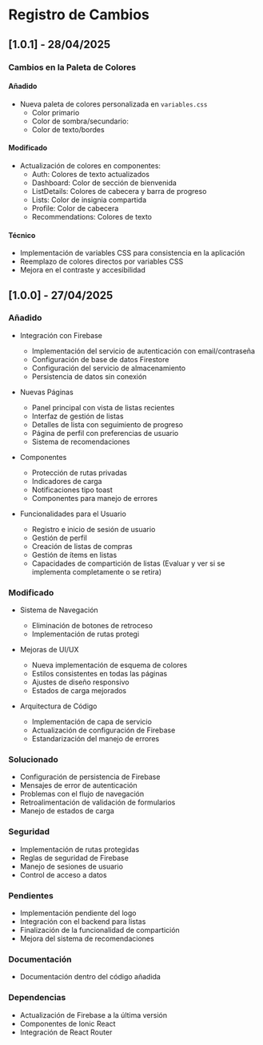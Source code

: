 # Registro de Cambios

## [1.0.1] - 28/04/2025

### Cambios en la Paleta de Colores

#### Añadido
- Nueva paleta de colores personalizada en `variables.css`
  - Color primario
  - Color de sombra/secundario:
  - Color de texto/bordes

#### Modificado
- Actualización de colores en componentes:
  - Auth: Colores de texto actualizados
  - Dashboard: Color de sección de bienvenida
  - ListDetails: Colores de cabecera y barra de progreso
  - Lists: Color de insignia compartida
  - Profile: Color de cabecera
  - Recommendations: Colores de texto

#### Técnico
- Implementación de variables CSS para consistencia en la aplicación
- Reemplazo de colores directos por variables CSS
- Mejora en el contraste y accesibilidad


## [1.0.0] - 27/04/2025

### Añadido

- Integración con Firebase
  - Implementación del servicio de autenticación con email/contraseña
  - Configuración de base de datos Firestore
  - Configuración del servicio de almacenamiento
  - Persistencia de datos sin conexión

- Nuevas Páginas
  - Panel principal con vista de listas recientes
  - Interfaz de gestión de listas
  - Detalles de lista con seguimiento de progreso
  - Página de perfil con preferencias de usuario
  - Sistema de recomendaciones

- Componentes
  - Protección de rutas privadas
  - Indicadores de carga
  - Notificaciones tipo toast
  - Componentes para manejo de errores

- Funcionalidades para el Usuario
  - Registro e inicio de sesión de usuario
  - Gestión de perfil
  - Creación de listas de compras
  - Gestión de ítems en listas
  - Capacidades de compartición de listas (Evaluar y ver si se implementa completamente o se retira)

### Modificado

- Sistema de Navegación
  - Eliminación de botones de retroceso
  - Implementación de rutas protegi
  
- Mejoras de UI/UX
  - Nueva implementación de esquema de colores
  - Estilos consistentes en todas las páginas
  - Ajustes de diseño responsivo
  - Estados de carga mejorados

- Arquitectura de Código
  - Implementación de capa de servicio
  - Actualización de configuración de Firebase
  - Estandarización del manejo de errores

### Solucionado

- Configuración de persistencia de Firebase
- Mensajes de error de autenticación
- Problemas con el flujo de navegación
- Retroalimentación de validación de formularios
- Manejo de estados de carga

### Seguridad

- Implementación de rutas protegidas
- Reglas de seguridad de Firebase
- Manejo de sesiones de usuario
- Control de acceso a datos

### Pendientes

- Implementación pendiente del logo
- Integración con el backend para listas
- Finalización de la funcionalidad de compartición
- Mejora del sistema de recomendaciones

### Documentación

- Documentación dentro del código añadida

### Dependencias

- Actualización de Firebase a la última versión
- Componentes de Ionic React
- Integración de React Router
